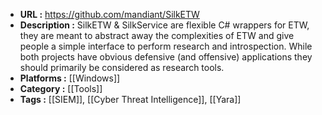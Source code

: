 - **URL :** https://github.com/mandiant/SilkETW
- **Description :** SilkETW & SilkService are flexible C# wrappers for ETW, they are meant to abstract away the complexities of ETW and give people a simple interface to perform research and introspection. While both projects have obvious defensive (and offensive) applications they should primarily be considered as research tools.
- **Platforms :** [[Windows]]
- **Category :** [[Tools]]
- **Tags :** [[SIEM]], [[Cyber Threat Intelligence]], [[Yara]]